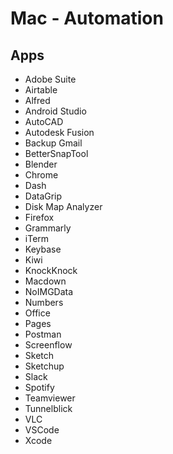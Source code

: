 # Mac - Automation

## Apps

* Adobe Suite
* Airtable
* Alfred
* Android Studio
* AutoCAD
* Autodesk Fusion
* Backup Gmail
* BetterSnapTool
* Blender
* Chrome
* Dash
* DataGrip
* Disk Map Analyzer
* Firefox
* Grammarly
* iTerm
* Keybase
* Kiwi
* KnockKnock
* Macdown
* NoIMGData
* Numbers
* Office
* Pages
* Postman
* Screenflow
* Sketch
* Sketchup
* Slack
* Spotify
* Teamviewer
* Tunnelblick
* VLC
* VSCode
* Xcode
